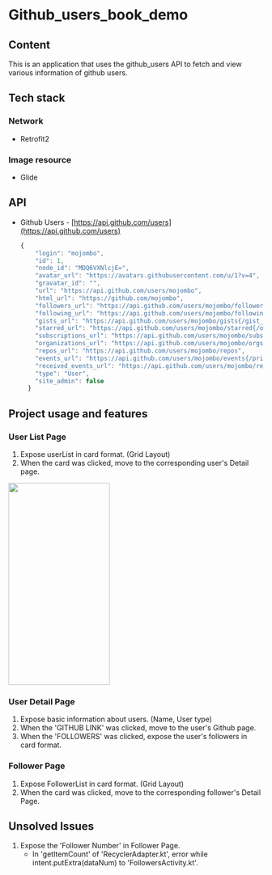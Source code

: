 # Github_users_book_demo

## Content
This is an application that uses the github_users API to fetch and view various information of github users.

## Tech stack

### Network
- Retrofit2

### Image resource
- Glide

## API
- Github Users - [https://api.github.com/users](https://api.github.com/users)
    
    ```jsx
    {
        "login": "mojombo",
        "id": 1,
        "node_id": "MDQ6VXNlcjE=",
        "avatar_url": "https://avatars.githubusercontent.com/u/1?v=4",
        "gravatar_id": "",
        "url": "https://api.github.com/users/mojombo",
        "html_url": "https://github.com/mojombo",
        "followers_url": "https://api.github.com/users/mojombo/followers",
        "following_url": "https://api.github.com/users/mojombo/following{/other_user}",
        "gists_url": "https://api.github.com/users/mojombo/gists{/gist_id}",
        "starred_url": "https://api.github.com/users/mojombo/starred{/owner}{/repo}",
        "subscriptions_url": "https://api.github.com/users/mojombo/subscriptions",
        "organizations_url": "https://api.github.com/users/mojombo/orgs",
        "repos_url": "https://api.github.com/users/mojombo/repos",
        "events_url": "https://api.github.com/users/mojombo/events{/privacy}",
        "received_events_url": "https://api.github.com/users/mojombo/received_events",
        "type": "User",
        "site_admin": false
      }
    ```
    
## Project usage and features

### User List Page
1. Expose userList in card format. (Grid Layout)
2. When the card was clicked, move to the corresponding user's Detail page.
<img src="https://github.com/Ahnnet/Github_users_book_demo/assets/93837441/55cfda51-5361-4301-b079-15806c0ad61c.png" width="200" height="400"/>


### User Detail Page
1. Expose basic information about users. (Name, User type)
2. When the 'GITHUB LINK' was clicked, move to the user's Github page.
3. When the 'FOLLOWERS' was clicked, expose the user's followers in card format.

### Follower Page
1. Expose FollowerList in card format. (Grid Layout)
2. When the card was clicked, move to the corresponding follower's Detail Page.

## Unsolved Issues
1. Expose the 'Follower Number' in Follower Page.
    - In 'getItemCount' of 'RecyclerAdapter.kt', error while intent.putExtra(dataNum) to 'FollowersActivity.kt'.
    
